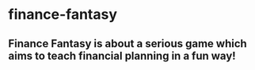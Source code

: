 # finance-fantasy
## Finance Fantasy is about a serious game which aims to teach financial planning in a fun way! 

